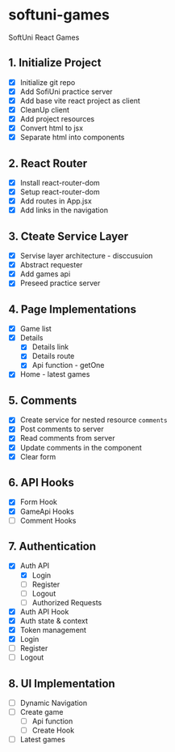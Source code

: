 # softuni-games

SoftUni React Games

## 1. Initialize Project

- [x] Initialize git repo
- [x] Add SofiUni practice server
- [x] Add base vite react project as client
- [x] CleanUp client
- [x] Add project resources
- [x] Convert html to jsx
- [x] Separate html into components

## 2. React Router
- [x] Install react-router-dom  
- [x] Setup react-router-dom
- [x] Add routes in App.jsx
- [x] Add links in the navigation
  
## 3. Cteate Service Layer
- [x] Servise layer architecture - disccusuion
- [x] Abstract requester
- [x] Add games api
- [x] Preseed practice server

## 4. Page Implementations
- [x] Game list
- [x] Details
  - [x] Details link
  - [x] Details route
  - [x] Api function - getOne
- [x] Home - latest games

## 5. Comments
- [x] Create service for nested resource `comments`
- [x] Post comments to server
- [x] Read comments from server
- [x] Update comments in the component
- [x] Clear form

## 6. API Hooks
- [x] Form Hook
- [x] GameApi Hooks
- [ ] Comment Hooks

## 7. Authentication
- [x] Auth API
  - [x] Login  
  - [ ] Register
  - [ ] Logout
  - [ ] Authorized Requests
- [x] Auth API Hook
- [x] Auth state & context
- [x] Token management
- [x] Login
- [ ] Register
- [ ] Logout

## 8. UI Implementation
- [ ] Dynamic Navigation
- [ ] Create game
  - [ ] Api function
  - [ ] Create Hook
- [ ] Latest games
